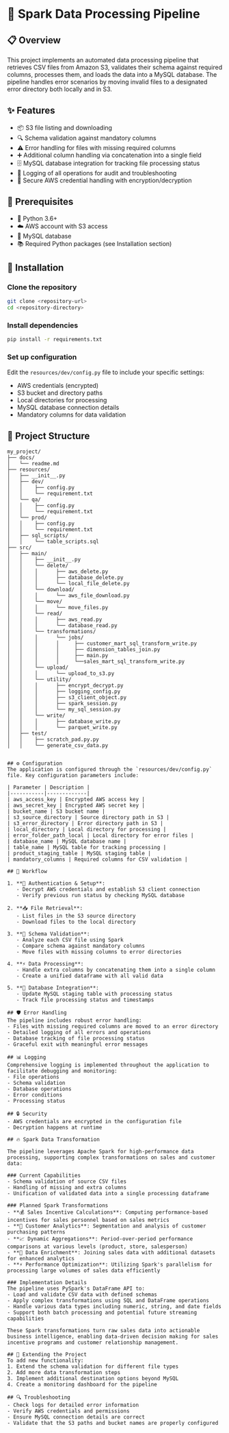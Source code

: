 # 🚀 Spark Data Processing Pipeline

## 📋 Overview
This project implements an automated data processing pipeline that retrieves CSV files from Amazon S3, validates their schema against required columns, processes them, and loads the data into a MySQL database. The pipeline handles error scenarios by moving invalid files to a designated error directory both locally and in S3.

## ✨ Features
- 📦 S3 file listing and downloading
- 🔍 Schema validation against mandatory columns
- ⚠️ Error handling for files with missing required columns
- ➕ Additional column handling via concatenation into a single field
- 🗄️ MySQL database integration for tracking file processing status
- 📝 Logging of all operations for audit and troubleshooting
- 🔐 Secure AWS credential handling with encryption/decryption

## 🔧 Prerequisites
- 🐍 Python 3.6+
- ☁️ AWS account with S3 access
- 🐬 MySQL database
- 📚 Required Python packages (see Installation section)

## 🔌 Installation

### Clone the repository
```bash
git clone <repository-url>
cd <repository-directory>
```

### Install dependencies
```bash
pip install -r requirements.txt
```

### Set up configuration
Edit the `resources/dev/config.py` file to include your specific settings:
- AWS credentials (encrypted)
- S3 bucket and directory paths
- Local directories for processing
- MySQL database connection details
- Mandatory columns for data validation

## 📂 Project Structure
```
my_project/
├── docs/
│   └── readme.md
├── resources/
│   ├── __init__.py
│   ├── dev/
│   │    ├── config.py
│   │    └── requirement.txt
│   └── qa/
│   │    ├── config.py
│   │    └── requirement.txt
│   └── prod/
│   │    ├── config.py
│   │    └── requirement.txt
│   ├── sql_scripts/
│   │    └── table_scripts.sql
├── src/
│   ├── main/
│   │    ├── __init__.py
│   │    └── delete/
│   │    │      ├── aws_delete.py
│   │    │      ├── database_delete.py
│   │    │      └── local_file_delete.py
│   │    └── download/
│   │    │      └── aws_file_download.py
│   │    └── move/
│   │    │      └── move_files.py
│   │    └── read/
│   │    │      ├── aws_read.py
│   │    │      └── database_read.py
│   │    └── transformations/
│   │    │      └── jobs/
│   │    │      │     ├── customer_mart_sql_transform_write.py
│   │    │      │     ├── dimension_tables_join.py
│   │    │      │     ├── main.py
│   │    │      │     └──sales_mart_sql_transform_write.py
│   │    └── upload/
│   │    │      └── upload_to_s3.py
│   │    └── utility/
│   │    │      ├── encrypt_decrypt.py
│   │    │      ├── logging_config.py
│   │    │      ├── s3_client_object.py
│   │    │      ├── spark_session.py
│   │    │      └── my_sql_session.py
│   │    └── write/
│   │    │      ├── database_write.py
│   │    │      └── parquet_write.py
│   ├── test/
│   │    ├── scratch_pad.py.py
│   │    └── generate_csv_data.py
```

```

## ⚙️ Configuration
The application is configured through the `resources/dev/config.py` file. Key configuration parameters include:

| Parameter | Description |
|-----------|-------------|
| aws_access_key | Encrypted AWS access key |
| aws_secret_key | Encrypted AWS secret key |
| bucket_name | S3 bucket name |
| s3_source_directory | Source directory path in S3 |
| s3_error_directory | Error directory path in S3 |
| local_directory | Local directory for processing |
| error_folder_path_local | Local directory for error files |
| database_name | MySQL database name |
| table_name | MySQL table for tracking processing |
| product_staging_table | MySQL staging table |
| mandatory_columns | Required columns for CSV validation |

## 🔄 Workflow

1. **🔑 Authentication & Setup**: 
   - Decrypt AWS credentials and establish S3 client connection
   - Verify previous run status by checking MySQL database

2. **📥 File Retrieval**:
   - List files in the S3 source directory
   - Download files to the local directory

3. **🔎 Schema Validation**:
   - Analyze each CSV file using Spark
   - Compare schema against mandatory columns
   - Move files with missing columns to error directories

4. **⚡ Data Processing**:
   - Handle extra columns by concatenating them into a single column
   - Create a unified dataframe with all valid data

5. **💾 Database Integration**:
   - Update MySQL staging table with processing status
   - Track file processing status and timestamps

## 🛡️ Error Handling
The pipeline includes robust error handling:
- Files with missing required columns are moved to an error directory
- Detailed logging of all errors and operations
- Database tracking of file processing status
- Graceful exit with meaningful error messages

## 📊 Logging
Comprehensive logging is implemented throughout the application to facilitate debugging and monitoring:
- File operations
- Schema validation
- Database operations
- Error conditions
- Processing status

## 🔒 Security
- AWS credentials are encrypted in the configuration file
- Decryption happens at runtime

## 🔥 Spark Data Transformation

The pipeline leverages Apache Spark for high-performance data processing, supporting complex transformations on sales and customer data:

### Current Capabilities
- Schema validation of source CSV files
- Handling of missing and extra columns
- Unification of validated data into a single processing dataframe

### Planned Spark Transformations
- **💰 Sales Incentive Calculations**: Computing performance-based incentives for sales personnel based on sales metrics
- **👥 Customer Analytics**: Segmentation and analysis of customer purchasing patterns
- **📈 Dynamic Aggregations**: Period-over-period performance comparisons at various levels (product, store, salesperson)
- **🔄 Data Enrichment**: Joining sales data with additional datasets for enhanced analytics
- **⚡ Performance Optimization**: Utilizing Spark's parallelism for processing large volumes of sales data efficiently

### Implementation Details
The pipeline uses PySpark's DataFrame API to:
- Load and validate CSV data with defined schemas
- Apply complex transformations using SQL and DataFrame operations
- Handle various data types including numeric, string, and date fields
- Support both batch processing and potential future streaming capabilities

These Spark transformations turn raw sales data into actionable business intelligence, enabling data-driven decision making for sales incentive programs and customer relationship management.

## 🔧 Extending the Project
To add new functionality:
1. Extend the schema validation for different file types
2. Add more data transformation steps
3. Implement additional destination options beyond MySQL
4. Create a monitoring dashboard for the pipeline

## 🔍 Troubleshooting
- Check logs for detailed error information
- Verify AWS credentials and permissions
- Ensure MySQL connection details are correct
- Validate that the S3 paths and bucket names are properly configured

